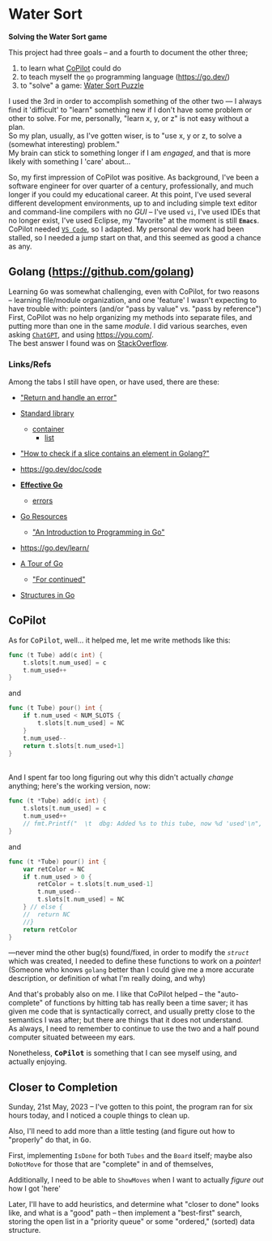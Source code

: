 # Water Sort
**Solving the Water Sort game**

This project had three goals &ndash; and a fourth to document the other three; 

1. to learn what [CoPilot](https://github.com/features/copilot) could do
1. to teach myself the `go` programming language (https://go.dev/)
1. to "solve" a game: [Water Sort Puzzle](https://apps.apple.com/ph/app/water-sort-puzzle/id1514542157)

I used the 3rd in order to accomplish something of the other two &mdash; I always find it 'difficult' to "learn" something new
if I don't have some problem or other to solve.  For me, personally, "learn x, y, or z" is not easy without a plan. <br>
So my plan, usually, as I've gotten wiser, is to "use x, y or z, to solve a (somewhat interesting) problem."  
My brain can stick to something longer if I am *engaged*, and that is more likely with something I 'care' about...

So, my first impression of CoPilot was positive.  As background, I've been a software engineer for over quarter of a century, 
professionally, and much longer if you could my educational career.  At this point, I've used several different development 
environments, up to and including simple text editor and command-line compilers with no *GUI* &ndash; I've used `vi`, 
I've used IDEs that no longer exist, I've used Eclipse, my "favorite" at the moment is still **`Emacs`**. <br>
CoPilot needed [`VS Code`](https://code.visualstudio.com/docs#vscode), so I adapted.  My personal dev work had been stalled, 
so I needed a jump start on that, and this seemed as good a chance as any.

## **Golang** (https://github.com/golang)
Learning <kbd>Go</kbd> was somewhat challenging, even with CoPilot, for two reasons &ndash; learning file/module organization, 
and one 'feature' I wasn't expecting to have trouble with: pointers (and/or "pass by value" vs. "pass by reference")
First, CoPilot was no help organizing my methods into separate files, and putting more than one in the same *module*.
I did various searches, even asking [`ChatGPT`](https://chat.openai.com/), and using <https://you.com/>. <br>
The best answer I found was on [StackOverflow](https://stackoverflow.com/questions/9985559/20188012#20188012). 

### Links/Refs
Among the tabs I still have open, or have used, there are these: 
* ["Return and handle an error"](https://go.dev/doc/tutorial/handle-errors)
* [Standard library](https://pkg.go.dev/std)
  * [container](https://pkg.go.dev/container@go1.20.4)
    * [list](https://pkg.go.dev/container/list@go1.20.4#List)
* ["How to check if a slice contains an element in Golang?"](https://www.tutorialspoint.com/how-to-check-if-a-slice-contains-an-element-in-golang)
* <https://go.dev/doc/code>
* **[Effective Go](https://go.dev/doc/effective_go)**
  * [errors](https://go.dev/doc/effective_go#errors)

* [Go Resources](https://www.golang-book.com/11)
  * ["An Introduction to Programming in Go"](https://www.golang-book.com/books/intro)
* <https://go.dev/learn/>
* [A Tour of Go](https://go.dev/tour/)
  * ["For continued"](https://go.dev/tour/flowcontrol/2)

* [Structures in Go](https://medium.com/rungo/structures-in-go-76377cc106a2)


## CoPilot
As for <kbd>CoPilot</kbd>, well...  it helped me, let me write methods like this:
```go
func (t Tube) add(c int) {
	t.slots[t.num_used] = c
	t.num_used++
}
```
and 
```go 
func (t Tube) pour() int {
	if t.num_used < NUM_SLOTS {
		t.slots[t.num_used] = NC
	}
	t.num_used--
	return t.slots[t.num_used+1]
}
```
<br/>
And I spent far too long figuring out why this didn't actually <em>change</em> anything; here's the working version, now: 

```go
func (t *Tube) add(c int) {
	t.slots[t.num_used] = c
	t.num_used++
	// fmt.Printf("  \t  dbg: Added %s to this tube, now %d 'used'\n", color_names[c], t.num_used)
}
```
and 
```go
func (t *Tube) pour() int {
	var retColor = NC
	if t.num_used > 0 {
		retColor = t.slots[t.num_used-1]
		t.num_used--
		t.slots[t.num_used] = NC
	} // else {
	// 	return NC
	//}
	return retColor
}
```
&mdash;never mind the other bug(s) found/fixed, in order to modify the *`struct`* which was created, 
I needed to define these functions to work on a *pointer*!  (Someone who knows `golang` better than I 
could give me a more accurate description, or definition of what I'm really doing, and why)

And that's probably also on me.  I like that CoPilot helped &ndash; the "auto-complete" of functions by hitting tab 
has really been a time saver; it has given me code that is syntactically correct, 
and usually pretty close to the semantics I was after; but there are things that it does not understand. <br>
As always, I need to remember to continue to use the two and a half pound computer situated betweeen my ears.

Nonetheless, **<kbd>CoPilot</kbd>** is something that I can see myself using, and actually enjoying.

## Closer to Completion 
Sunday, 21st May, 2023 &ndash; I've gotten to this point, the program ran for six hours today, and I noticed a couple things to clean up.

Also, I'll need to add more than a little testing (and figure out how to "properly" do that, in <kbd>Go</kbd>. 

First, implementing `IsDone` for both `Tubes` and the `Board` itself; 
maybe also `DoNotMove` for those that are "complete" in and of themselves, 

Additionally, I need to be able to `ShowMoves` when I want to actually _figure out_ how I got 'here'

Later, I'll have to add heuristics, and determine what "closer to done" looks like, and what is a "good" path &ndash; 
then implement a "best-first" search, storing the open list in a "priority queue" or some "ordered," (sorted) data structure.
